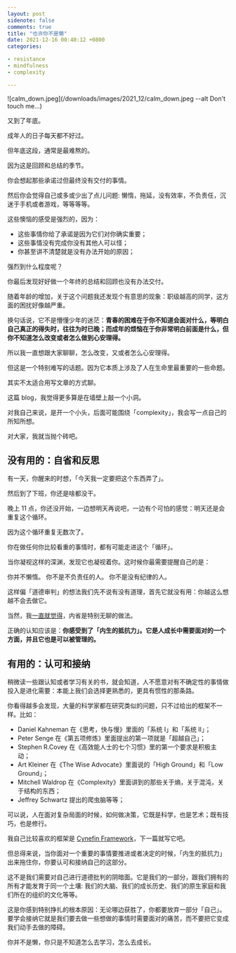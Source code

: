 ```yaml
---
layout: post
sidenote: false
comments: true
title: "也许你不是懒"
date: 2021-12-16 00:40:12 +0800
categories:

- resistance
- mindfulness
- complexity

---
```


![calm_down.jpeg](/downloads/images/2021_12/calm_down.jpeg --alt Don't touch me...)

又到了年底。

成年人的日子每天都不好过。

但年底这段，通常是最难熬的。

因为这是回顾和总结的季节。

你会想起那些承诺过但最终没有交付的事情。

然后你会觉得自己或多或少出了点儿问题: 懒惰，拖延，没有效率，不负责任，沉迷于手机或者游戏，等等等等。

这些懊恼的感受是强烈的，因为：

- 这些事情你给了承诺是因为它们对你确实重要；
- 这些事情没有完成你没有其他人可以怪；
- 你甚至讲不清楚就是没有办法开始的原因；

强烈到什么程度呢？

你最后发现好好做一个年终的总结和回顾也没有办法交付。

随着年龄的增加，关于这个问题我还发现个有意思的现象：职级越高的同学，这方面的困扰好像越严重。

换句话说，它不是懵懂少年的迷茫：**青春的困难在于你不知道会面对什么，等明白自己真正的得失时，往往为时已晚；而成年的烦恼在于你非常明白前面是什么，但你不知道怎么改变或者怎么做到心安理得。**

所以我一直想跟大家聊聊，怎么改变，又或者怎么心安理得。

但这是一个特别难写的话题。因为它本质上涉及了人在生命里最重要的一些命题。

其实不太适合用写文章的方式聊。

这篇 blog，我觉得更多算是在墙壁上敲一个小洞。

对我自己来说，是开一个小头，后面可能围绕「complexity」，我会写一点自己的所知所想。

对大家，我就当抛个砖吧。

## 没有用的：自省和反思

有一天，你醒来的时想，「今天我一定要把这个东西弄了」。

然后到了下班，你还是啥都没干。

晚上 11 点，你还没开始，一边想明天再说吧，一边有个可怕的感觉：明天还是会重复这个循环。

因为这个循环重复无数次了。

你在做任何你比较看重的事情时，都有可能走进这个「循环」。

当你凝视这样的深渊，发现它也凝视着你。这时候你最需要提醒自己的是：

你并不懒惰。
你不是不负责任的人。
你不是没有纪律的人。

这样偏「道德审判」的想法我们先不说有没有道理，首先它就没有用：你越这么想越不会去做它。

当然，我[一直就觉得](/about/)，内省是特别无聊的做法。

正确的认知应该是：**你感受到了「内生的抵抗力」。它是人成长中需要面对的一个方面，并且它也是可以被管理的。**

## 有用的：认可和接纳

稍微读一些跟认知或者学习有关的书，就会知道，人不愿意对有不确定性的事情做投入是进化需要：本能上我们会选择更熟悉的，更具有惯性的那条路。

你看得越多会发现，大量的科学家都在研究类似的问题，只不过给出的框架不一样。比如：
- Daniel Kahneman 在《思考，快与慢》里面的「系统 I」和「系统 II」；
- Peter Senge 在《第五项修炼》里面提出的第一项就是「超越自己」；
- Stephen R.Covey 在《高效能人士的七个习惯》里的第一个要求是积极主动；
- Art Kleiner 在《The Wise Advocate》里面说的「High Ground」和「Low Ground」；
- Mitchell Waldrop 在《Complexity》里面讲到的那些关于熵，关于混沌，关于结构的东西；
- Jeffrey Schwartz 提出的爬虫脑等等；

可以说，人在面对复杂局面的时候，如何做决策，它既是科学，也是艺术；既有技巧，也是修行。

我自己比较喜欢的框架是 [Cynefin Framework](https://hbr.org/2007/11/a-leaders-framework-for-decision-making)，下一篇就写它吧。

但总得来说，当你面对一个重要的事情要推进或者决定的时候，「内生的抵抗力」出来拖住你，你要认可和接纳自己的这部分。

这不是我们需要对自己进行道德批判的阴暗面。它是我们的一部分，跟我们拥有的所有才能发育于同一个土壤: 我们的大脑、我们的成长历史、我们的原生家庭和我们所在的组织的文化等等。

这是你感到特别挣扎的根本原因：无论哪边获胜了，你都要放弃一部分「自己」。要学会接纳它就是我们要去做一些想做的事情时需要面对的痛苦，而不要把它变成我们动手去做的障碍。

你并不是懒，你只是不知道怎么去学习，怎么去成长。
